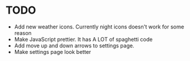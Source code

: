 # TODO

- Add new weather icons. Currently night icons doesn't work for some reason
- Make JavaScript prettier. It has A LOT of spaghetti code
- Add move up and down arrows to settings page.
- Make settings page look better
